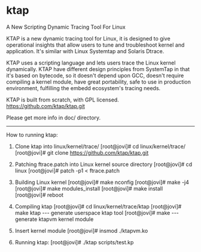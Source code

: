 ktap
====

A New Scripting Dynamic Tracing Tool For Linux

KTAP is a new dynamic tracing tool for Linux,
it is designed to give operational insights that allow users to
tune and troubleshoot kernel and application.
It's similar with Linux Systemtap and Solaris Dtrace.

KTAP uses a scripting language and lets users trace the Linux kernel dynamically.
KTAP have different design principles from SystemTap in that it's based on bytecode,
so it doesn't depend upon GCC, doesn't require compiling a kernel module,
have great portability, safe to use in production environment,
fulfilling the embedd ecosystem's tracing needs.

KTAP is built from scratch, with GPL licensed.
https://github.com/ktap/ktap.git

Please get more info in doc/ directory.

---------------------------------
How to running ktap:

1) Clone ktap into linux/kernel/trace/
	[root@jovi]# cd linux/kernel/trace/
	[root@jovi]# git clone https://github.com/ktap/ktap.git

2) Patching ftrace.patch into Linux kernel source directory
	[root@jovi]# cd linux
	[root@jovi]# patch -p1 < ftrace.patch

3) Building Linux kernel
	[root@jovi]# make nconfig
	[root@jovi]# make -j4
	[root@jovi]# make modules_install
	[root@jovi]# make install
	[root@jovi]# reboot

4) Compiling ktap
	[root@jovi]# cd linux/kernel/trace/ktap
	[root@jovi]# make ktap	--- generate userspace ktap tool
	[root@jovi]# make	--- generate ktapvm kernel module

5) Insert kernel module
	[root@jovi]# insmod ./ktapvm.ko

6) Running ktap:
	[root@jovi]# ./ktap scripts/test.kp



